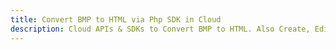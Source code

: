 ---title: Convert BMP to HTML via Php SDK in Clouddescription: Cloud APIs & SDKs to Convert BMP to HTML. Also Create, Edit & Render Microsoft Word & OpenOffice documents in the Cloud.---